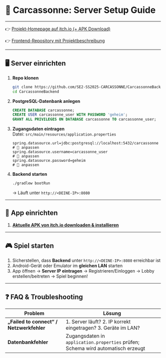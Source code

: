 # 📗 Carcassonne: Server Setup Guide

---
👉 [Projekt-Homepage auf itch.io (+ APK Download)](https://j0klar.itch.io/pixel-carcassonne)

👉 [Frontend-Repository mit Projektbeschreibung](https://github.com/SE2-SS2025-CARCASSONNE/CarcassonneFrontend)

---

## 🖥️ Server einrichten

1. **Repo klonen**
   ```bash
   git clone https://github.com/SE2-SS2025-CARCASSONNE/CarcassonneBackend.git
   cd CarcassonneBackend
   ```

2. **PostgreSQL-Datenbank anlegen**
   ```sql
   CREATE DATABASE carcassonne;
   CREATE USER carcassonne_user WITH PASSWORD 'geheim';
   GRANT ALL PRIVILEGES ON DATABASE carcassonne TO carcassonne_user;
   ```

3. **Zugangsdaten eintragen**  
   Datei: `src/main/resources/application.properties`
   ```properties
   spring.datasource.url=jdbc:postgresql://localhost:5432/carcassonne    # 🔧 anpassen
   spring.datasource.username=carcassonne_user                          # 🔧 anpassen
   spring.datasource.password=geheim                                    # 🔧 anpassen
   ```

4. **Backend starten**
   ```bash
   ./gradlew bootRun
   ```
   → Läuft unter `http://<DEINE-IP>:8080`

---

## 📱 App einrichten

1. **[Aktuelle APK von itch.io downloaden & installieren](https://j0klar.itch.io/pixel-carcassonne)**

---

## 🎮 Spiel starten

1. Sicherstellen, dass **Backend** unter `http://<DEINE-IP>:8080` erreichbar ist
2. Android-Gerät oder Emulator im **gleichen LAN** starten
4. App öffnen → **Server IP eintragen** → Registrieren/Einloggen → Lobby erstellen/beitreten → Spiel beginnen!

---

## ❓ FAQ & Troubleshooting

| Problem                                  | Lösung                                                                           |
|------------------------------------------|----------------------------------------------------------------------------------|
| **„Failed to connect“ / Netzwerkfehler** | 1. Server läuft? 2. IP korrekt eingetragen? 3. Geräte im LAN?                    |
| **Datenbankfehler**                      | Zugangsdaten in `application.properties` prüfen; Schema wird automatisch erzeugt |

